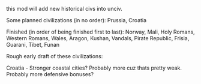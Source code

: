 this mod will add new historical civs into unciv.

Some planned civilizations (in no order): Prussia, Croatia

Finished (in order of being finished first to last): Norway, Mali, Holy Romans, Western Romans, Wales, Aragon, Kushan, Vandals, Pirate Republic, Frisia, Guarani, Tibet, Funan



Rough early draft of these civilizations:

Croatia - Stronger coastal cities? Probably more cuz thats pretty weak. Probably more defensive bonuses?

